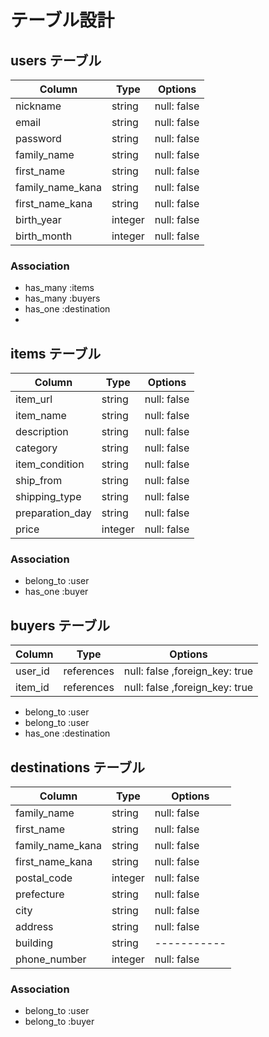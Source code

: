 # テーブル設計

## users テーブル

| Column           | Type    | Options     |
| ---------------- | ------- | ----------- |
| nickname         | string  | null: false |
| email            | string  | null: false |
| password         | string  | null: false |
| family_name      | string  | null: false |
| first_name       | string  | null: false |
| family_name_kana | string  | null: false |
| first_name_kana  | string  | null: false |
| birth_year       | integer | null: false |
| birth_month      | integer | null: false |

### Association

- has_many :items
- has_many :buyers
- has_one  :destination
- 

## items テーブル

| Column          | Type    | Options     |
| --------------- | ------- | ----------- |
| item_url        | string  | null: false |
| item_name       | string  | null: false |
| description     | string  | null: false |
| category        | string  | null: false |
| item_condition  | string  | null: false |
| ship_from       | string  | null: false |
| shipping_type   | string  | null: false |
| preparation_day | string  | null: false |
| price           | integer | null: false |

### Association

- belong_to :user
- has_one :buyer

## buyers テーブル

| Column  | Type       | Options                        |
| ------- | ---------- | ------------------------------ |
| user_id | references | null: false ,foreign_key: true |
| item_id | references | null: false ,foreign_key: true |

- belong_to :user
- belong_to :user
- has_one :destination


## destinations テーブル

| Column           | Type    | Options     |
| ---------------- | ------- | ----------- |
| family_name      | string  | null: false |
| first_name       | string  | null: false |
| family_name_kana | string  | null: false |
| first_name_kana  | string  | null: false |
| postal_code      | integer | null: false |
| prefecture       | string  | null: false |
| city             | string  | null: false |
| address          | string  | null: false |
| building         | string  | ----------- |
| phone_number     | integer | null: false |

### Association

- belong_to :user
- belong_to :buyer

